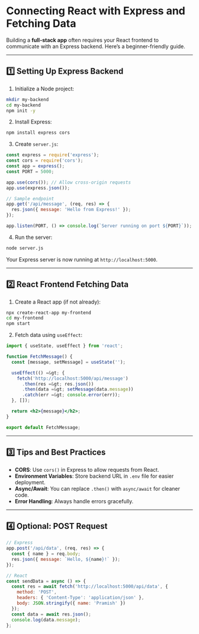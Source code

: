 # Connecting React with Express and Fetching Data

Building a **full-stack app** often requires your React frontend to communicate with an Express backend. Here’s a beginner-friendly guide.

---

## 1️⃣ Setting Up Express Backend

1. Initialize a Node project:

```bash
mkdir my-backend
cd my-backend
npm init -y
```

2. Install Express:

```bash
npm install express cors
```

3. Create `server.js`:

```javascript
const express = require('express');
const cors = require('cors');
const app = express();
const PORT = 5000;

app.use(cors()); // Allow cross-origin requests
app.use(express.json());

// Sample endpoint
app.get('/api/message', (req, res) => {
  res.json({ message: 'Hello from Express!' });
});

app.listen(PORT, () => console.log(`Server running on port ${PORT}`));
```

4. Run the server:

```bash
node server.js
```

Your Express server is now running at `http://localhost:5000`.

---

## 2️⃣ React Frontend Fetching Data

1. Create a React app (if not already):

```bash
npx create-react-app my-frontend
cd my-frontend
npm start
```

2. Fetch data using `useEffect`:

```jsx
import { useState, useEffect } from 'react';

function FetchMessage() {
  const [message, setMessage] = useState('');

  useEffect(() =&gt; {
    fetch('http://localhost:5000/api/message')
      .then(res =&gt; res.json())
      .then(data =&gt; setMessage(data.message))
      .catch(err =&gt; console.error(err));
  }, []);

  return <h2>{message}</h2>;
}

export default FetchMessage;
```

---

## 3️⃣ Tips and Best Practices

* **CORS**: Use `cors()` in Express to allow requests from React.
* **Environment Variables**: Store backend URL in `.env` file for easier deployment.
* **Async/Await**: You can replace `.then()` with `async/await` for cleaner code.
* **Error Handling**: Always handle errors gracefully.

---

## 4️⃣ Optional: POST Request

```javascript
// Express
app.post('/api/data', (req, res) => {
  const { name } = req.body;
  res.json({ message: `Hello, ${name}!` });
});

// React
const sendData = async () => {
  const res = await fetch('http://localhost:5000/api/data', {
    method: 'POST',
    headers: { 'Content-Type': 'application/json' },
    body: JSON.stringify({ name: 'Pramish' })
  });
  const data = await res.json();
  console.log(data.message);
};
```
